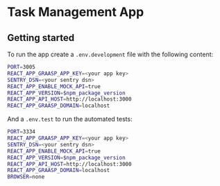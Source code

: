 # Task Management App

## Getting started

To run the app create a `.env.development` file with the following content:

```bash
PORT=3005
REACT_APP_GRAASP_APP_KEY=<your app key>
SENTRY_DSN=<your sentry dsn>
REACT_APP_ENABLE_MOCK_API=true
REACT_APP_VERSION=$npm_package_version
REACT_APP_API_HOST=http://localhost:3000
REACT_APP_GRAASP_DOMAIN=localhost
```

And a `.env.test` to run the automated tests:

```bash
PORT=3334
REACT_APP_GRAASP_APP_KEY=<your app key>
SENTRY_DSN=<your sentry dsn>
REACT_APP_ENABLE_MOCK_API=true
REACT_APP_VERSION=$npm_package_version
REACT_APP_API_HOST=http://localhost:3000
REACT_APP_GRAASP_DOMAIN=localhost
BROWSER=none
```
